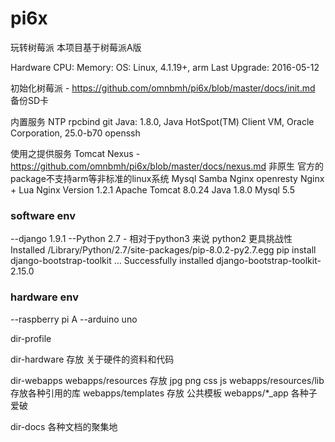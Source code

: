 pi6x
====

玩转树莓派 本项目基于树莓派A版



Hardware
CPU:
Memory:
OS: Linux, 4.1.19+, arm
Last Upgrade: 2016-05-12

初始化树莓派 - https://github.com/omnbmh/pi6x/blob/master/docs/init.md
备份SD卡

内置服务
NTP
rpcbind
git
Java: 1.8.0, Java HotSpot(TM) Client VM, Oracle Corporation, 25.0-b70
openssh


使用之提供服务
Tomcat
Nexus - https://github.com/omnbmh/pi6x/blob/master/docs/nexus.md
非原生 官方的package不支持arm等非标准的linux系统
Mysql
Samba
Nginx
openresty  Nginx + Lua
Nginx Version 1.2.1
Apache Tomcat 8.0.24
Java 1.8.0
Mysql 5.5




### software env
--django 1.9.1
--Python 2.7 - 相对于python3 来说 python2 更具挑战性
Installed /Library/Python/2.7/site-packages/pip-8.0.2-py2.7.egg
pip install django-bootstrap-toolkit ... Successfully installed django-bootstrap-toolkit-2.15.0


### hardware env
--raspberry pi A
--arduino uno

dir-profile

dir-hardware
存放 关于硬件的资料和代码

dir-webapps
webapps/resources 存放 jpg png css js
webapps/resources/lib 存放各种引用的库
webapps/templates 存放 公共模板
webapps/*_app 各种子爱破

dir-docs 
各种文档的聚集地
